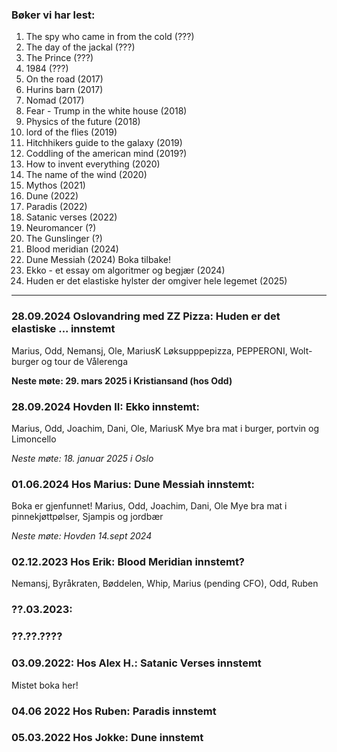 ### Bøker vi har lest:
1. The spy who came in from the cold (???)
2. The day of the jackal (???)
3. The Prince (???)
4. 1984 (???)
3. On the road (2017)
4. Hurins barn (2017)
5. Nomad (2017)
6. Fear - Trump in the white house (2018)
7. Physics of the future (2018)
8. lord of the flies (2019)
9. Hitchhikers guide to the galaxy (2019)
10. Coddling of the american mind (2019?)
11. How to invent everything (2020)
12. The name of the wind (2020)
13. Mythos (2021)
14. Dune (2022)
15. Paradis (2022)
16. Satanic verses (2022)
17. Neuromancer (?)
18. The Gunslinger (?)
21. Blood meridian (2024)
22. Dune Messiah (2024) Boka tilbake!
23. Ekko - et essay om algoritmer og begjær (2024)
24. Huden er det elastiske hylster der omgiver hele legemet (2025)
---
### 28.09.2024 Oslovandring med ZZ Pizza: Huden er det elastiske ... innstemt
Marius, Odd, Nemansj, Ole, MariusK
Løksupppepizza, PEPPERONI, Wolt-burger og tour de Vålerenga

**Neste møte: 29. mars 2025 i Kristiansand (hos Odd)**

### 28.09.2024 Hovden II: Ekko innstemt:
Marius, Odd, Joachim, Dani, Ole, MariusK
Mye bra mat i burger, portvin og Limoncello

*Neste møte: 18. januar 2025 i Oslo*

### 01.06.2024 Hos Marius: Dune Messiah innstemt:
Boka er gjenfunnet!
Marius, Odd, Joachim, Dani, Ole
Mye bra mat i pinnekjøttpølser, Sjampis og jordbær

*Neste møte: Hovden 14.sept 2024*

### 02.12.2023 Hos Erik: Blood Meridian innstemt?
Nemansj, Byråkraten, Bøddelen, Whip, Marius (pending CFO), Odd, Ruben
### ??.03.2023: 
### ??.??.????
### 03.09.2022: Hos Alex H.: Satanic Verses innstemt
Mistet boka her!
### 04.06 2022 Hos Ruben: Paradis innstemt
### 05.03.2022 Hos Jokke: Dune innstemt
